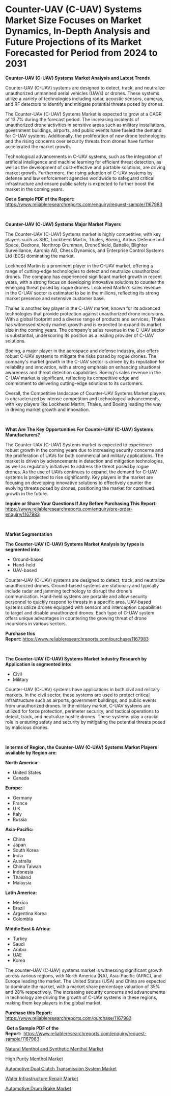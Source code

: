 <p><h1>Counter-UAV (C-UAV) Systems Market Size Focuses on Market Dynamics, In-Depth Analysis and Future Projections of its Market Forecasted for Period from 2024 to 2031</h1></p><p><strong>Counter-UAV (C-UAV) Systems Market Analysis and Latest Trends</strong></p>
<p><p>Counter-UAV (C-UAV) systems are designed to detect, track, and neutralize unauthorized unmanned aerial vehicles (UAVs) or drones. These systems utilize a variety of technologies including radar, acoustic sensors, cameras, and RF detectors to identify and mitigate potential threats posed by drones.</p><p>The Counter-UAV (C-UAV) Systems Market is expected to grow at a CAGR of 13.7% during the forecast period. The increasing incidents of unauthorized drone activities in sensitive areas such as military installations, government buildings, airports, and public events have fueled the demand for C-UAV systems. Additionally, the proliferation of new drone technologies and the rising concerns over security threats from drones have further accelerated the market growth.</p><p>Technological advancements in C-UAV systems, such as the integration of artificial intelligence and machine learning for efficient threat detection, as well as the development of cost-effective and portable solutions, are driving market growth. Furthermore, the rising adoption of C-UAV systems by defense and law enforcement agencies worldwide to safeguard critical infrastructure and ensure public safety is expected to further boost the market in the coming years.</p></p>
<p><strong>Get a Sample PDF of the Report:&nbsp;</strong> <a href="https://www.reliableresearchreports.com/enquiry/request-sample/1167983">https://www.reliableresearchreports.com/enquiry/request-sample/1167983</a></p>
<p>&nbsp;</p>
<p><strong>Counter-UAV (C-UAV) Systems Major Market Players</strong></p>
<p><p>The Counter-UAV (C-UAV) Systems market is highly competitive, with key players such as SRC, Lockheed Martin, Thales, Boeing, Airbus Defence and Space, Dedrone, Northrop Grumman, DroneShield, Battelle, Blighter Surveillance, Aaronia AG, Chess Dynamics, and Enterprise Control Systems Ltd (ECS) dominating the market.</p><p>Lockheed Martin is a prominent player in the C-UAV market, offering a range of cutting-edge technologies to detect and neutralize unauthorized drones. The company has experienced significant market growth in recent years, with a strong focus on developing innovative solutions to counter the emerging threat posed by rogue drones. Lockheed Martin's sales revenue in the C-UAV sector is estimated to be in the millions, reflecting its strong market presence and extensive customer base.</p><p>Thales is another key player in the C-UAV market, known for its advanced technologies that provide protection against unauthorized drone incursions. With a global footprint and a diverse range of products and services, Thales has witnessed steady market growth and is expected to expand its market size in the coming years. The company's sales revenue in the C-UAV sector is substantial, underscoring its position as a leading provider of C-UAV solutions.</p><p>Boeing, a major player in the aerospace and defense industry, also offers robust C-UAV systems to mitigate the risks posed by rogue drones. The company's market growth in the C-UAV sector is driven by its reputation for reliability and innovation, with a strong emphasis on enhancing situational awareness and threat detection capabilities. Boeing's sales revenue in the C-UAV market is significant, reflecting its competitive edge and commitment to delivering cutting-edge solutions to its customers.</p><p>Overall, the Competitive landscape of Counter-UAV Systems Market players is characterized by intense competition and technological advancements, with key players like Lockheed Martin, Thales, and Boeing leading the way in driving market growth and innovation.</p></p>
<p>&nbsp;</p>
<p><strong>What Are The Key Opportunities For Counter-UAV (C-UAV) Systems Manufacturers?</strong></p>
<p><p>The Counter-UAV (C-UAV) Systems market is expected to experience robust growth in the coming years due to increasing security concerns and the proliferation of UAVs for both commercial and military applications. The market is driven by advancements in detection and mitigation technologies, as well as regulatory initiatives to address the threat posed by rogue drones. As the use of UAVs continues to expand, the demand for C-UAV systems is projected to rise significantly. Key players in the market are focusing on developing innovative solutions to effectively counter the evolving threats posed by drones, positioning the market for continued growth in the future.</p></p>
<p><strong>Inquire or Share Your Questions If Any Before Purchasing This Report:</strong> <a href="https://www.reliableresearchreports.com/enquiry/pre-order-enquiry/1167983">https://www.reliableresearchreports.com/enquiry/pre-order-enquiry/1167983</a></p>
<p>&nbsp;</p>
<p><strong>Market Segmentation</strong></p>
<p><strong>The Counter-UAV (C-UAV) Systems Market Analysis by types is segmented into:</strong></p>
<p><ul><li>Ground-based</li><li>Hand-held</li><li>UAV-based</li></ul></p>
<p><p>Counter-UAV (C-UAV) systems are designed to detect, track, and neutralize unauthorized drones. Ground-based systems are stationary and typically include radar and jamming technology to disrupt the drone's communication. Hand-held systems are portable and allow security personnel to quickly respond to threats in a specific area. UAV-based systems utilize drones equipped with sensors and interception capabilities to target and disable unauthorized drones. Each type of C-UAV system offers unique advantages in countering the growing threat of drone incursions in various sectors.</p></p>
<p><strong>Purchase this Report:&nbsp;</strong><a href="https://www.reliableresearchreports.com/purchase/1167983">https://www.reliableresearchreports.com/purchase/1167983</a></p>
<p>&nbsp;</p>
<p><strong>The Counter-UAV (C-UAV) Systems Market Industry Research by Application is segmented into:</strong></p>
<p><ul><li>Civil</li><li>Military</li></ul></p>
<p><p>Counter-UAV (C-UAV) systems have applications in both civil and military markets. In the civil sector, these systems are used to protect critical infrastructure such as airports, government buildings, and public events from unauthorized drones. In the military market, C-UAV systems are utilized for force protection, perimeter security, and tactical operations to detect, track, and neutralize hostile drones. These systems play a crucial role in ensuring safety and security by mitigating the potential threats posed by malicious drones.</p></p>
<p>&nbsp;</p>
<p><strong>In terms of Region, the Counter-UAV (C-UAV) Systems Market Players available by Region are:</strong></p>
<p>
    <p> <strong> North America: </strong>
        <ul>
            <li>United States</li>
            <li>Canada</li>
        </ul>
        </p> 
    <p> <strong> Europe: </strong>
        <ul>
            <li>Germany</li>
            <li>France</li>
            <li>U.K.</li>
            <li>Italy</li>
            <li>Russia</li>
        </ul>
        </p> 
    <p> <strong> Asia-Pacific: </strong>
        <ul>
            <li>China</li>
            <li>Japan</li>
            <li>South Korea</li>
            <li>India</li>
            <li>Australia</li>
            <li>China Taiwan</li>
            <li>Indonesia</li>
            <li>Thailand</li>
            <li>Malaysia</li>
        </ul>
        </p> 
    <p> <strong> Latin America: </strong>
        <ul>
            <li>Mexico</li>
            <li>Brazil</li>
            <li>Argentina Korea</li>
            <li>Colombia</li>
        </ul>
        </p> 
    <p> <strong> Middle East & Africa: </strong>
        <ul>
            <li>Turkey</li>
            <li>Saudi</li>
            <li>Arabia</li>
            <li>UAE</li>
            <li>Korea</li>
        </ul>
    </p>
    </p>
<p><p>The counter-UAV (C-UAV) systems market is witnessing significant growth across various regions, with North America (NA), Asia-Pacific (APAC), and Europe leading the market. The United States (USA) and China are expected to dominate the market, with a market share percentage valuation of 35% and 28% respectively. The increasing security concerns and advancements in technology are driving the growth of C-UAV systems in these regions, making them key players in the global market.</p></p>
<p><strong>Purchase this Report: </strong><a href="https://www.reliableresearchreports.com/purchase/1167983">https://www.reliableresearchreports.com/purchase/1167983</a></p>
<p>&nbsp;<strong>Get a Sample PDF of the Report:&nbsp;&nbsp;</strong><a href="https://www.reliableresearchreports.com/enquiry/request-sample/1167983">https://www.reliableresearchreports.com/enquiry/request-sample/1167983</a></p>
<p><strong></strong></p>
<p><p><a href="https://mire-aunt-385.notion.site/Natural-Menthol-and-Synthetic-Menthol-Market-Size-Growing-and-Forecasted-for-period-from-2024-2031-c5d39a4cdeb842248df38de7c54d584a">Natural Menthol and Synthetic Menthol Market</a></p><p><a href="https://butternut-bug-553.notion.site/Insights-into-High-Purity-Menthol-Market-Size-Analysing-Market-Share-Trends-and-Growth-from-2024--f5ca8f08710a47f5be4fa4825d144595">High Purity Menthol Market</a></p><p><a href="https://view.publitas.com/reportprime-1/automotive-dual-clutch-transmission-system-market-research-report-forecasted-for-period-from-2024-2031-by-market-type-market-application-and-region/">Automotive Dual Clutch Transmission System Market</a></p><p><a href="https://github.com/bmorecock/Market-Research-Report-List-2/blob/main/water-infrastructure-repair-market.md">Water Infrastructure Repair Market</a></p><p><a href="https://view.publitas.com/reportprime-1/decoding-the-automotive-drum-brake-market-a-deep-dive-into-the-latest-market-trends-market-segmentation-and-competitive-analysis/">Automotive Drum Brake Market</a></p></p>